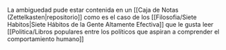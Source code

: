 La ambiguedad pude estar contenida en un [[Caja de Notas (Zettelkasten|repositorio]] como es el caso de los [[Filosofia/Siete Habitos|Siete Hábitos de la Gente Altamente Efectiva]] que le gusta leer [[Politica/Libros populares entre los políticos que aspiran a comprender el comportamiento humano]]